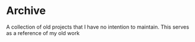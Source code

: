# Archive
A collection of old projects that I have no intention to maintain. This serves as a reference of my old work
